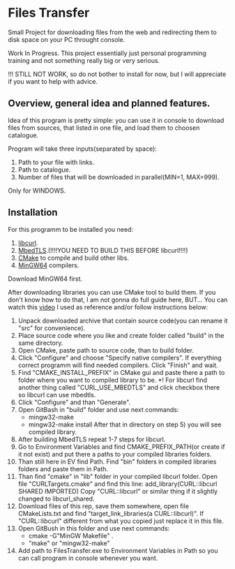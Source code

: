 # Files Transfer
Small Project for downloading files from the web and redirecting them to disk space on your PC throught console. 

Work In Progress. This project essentially just personal programming training and not something really big or very serious.

!!! STILL NOT WORK, so do not bother to install for now, but I will appreciate if you want to help with advice.

## Overview, general idea and planned features.

Idea of this program is pretty simple: you can use it in console to download files from sources, that listed in one file, and load them to choosen catalogue. 

Program will take three inputs(separated by space):

1. Path to your file with links.
2. Path to catalogue.
3. Number of files that will be downloaded in parallel(MIN=1, MAX=999).

Only for WINDOWS.
## Installation

For this programm to be installed you need:
1) [libcurl](https://curl.se/libcurl/).
2) [MbedTLS](https://github.com/Mbed-TLS/mbedtls).(!!!!YOU NEED TO BUILD THIS BEFORE libcurl!!!!)
3) [CMake](https://cmake.org/) to compile and build other libs.
4) [MinGW64](https://www.mingw-w64.org/downloads/#mingw-builds) compilers.

Download MinGW64 first.

After downloading libraries you can use CMake tool to build them. If you don't know how to do that, I am not gonna do full guide here, BUT...
You can watch this [video](https://youtu.be/H1naJEHsxbQ?si=NF3JLHCiIbm1qRF9) I used as reference and/or follow instructions below: 
1) Unpack downloaded archive that contain source code(you can rename it "src" for convenience).
2) Place source code where you like and create folder called "build" in the same directory.
3) Open CMake, paste path to source code, than to build folder.
4) Click "Configure" and choose "Specify native compilers". If everything correct programm will find needed compilers. Click "Finish" and wait.
5) Find "CMAKE_INSTALL_PREFIX" in CMake gui and paste there a path to folder where you want to compiled library to be.
    *! For libcurl find another thing called "CURL_USE_MBEDTLS" and click checkbox there so libcurl can use mbedtls.
6) Click "Configure" and than "Generate".
7) Open GitBash in "build" folder and use next commands:
   * mingw32-make
   * mingw32-make install
   After that in directory on step 5) you will see compiled library.
8) After building MbedTLS repeat 1-7 steps for libcurl.
9) Go to Environment Variables and find CMAKE_PREFIX_PATH(or create if it not exist) and put there a paths to your compiled libraries folders.
10) Than still here in EV find Path. Find "bin" folders in compiled libraries folders and paste them in Path.
11) Than find "cmake" in "lib" folder in your compiled libcurl folder. Open file "CURLTargets.cmake" and find this line:
    add_library(CURL::libcurl SHARED IMPORTED)
    Copy "CURL::libcurl" or similar thing if it slightly changed to libcurl_shared.
12) Download files of this rep, save them somewhere, open file CMakeLists.txt and find "target_link_libraries(a CURL::libcurl)". If "CURL::libcurl" different from what you copied just replace it in this file.
13) Open GitBush in this folder and use next commands:
    * cmake -G"MinGW Makefile" .
    * "make" or "mingw32-make"
14) Add path to FilesTransfer.exe to Environment Variables in Path so you can call program in console whenever you want.





 
